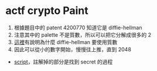 # actf crypto Paint
1. 根據題目中的 patent 4200770 知道它是 diffie-hellman
2. 注意其中的 palette 不是質數，所以可以把它分解成很多的 2
3. [這裡](https://crypto.stackexchange.com/questions/30328/why-does-the-modulus-of-diffie-hellman-need-to-be-a-prime/66596)有說明為什麼 diffie-hellman 要使用質數
4. 因此可以從小的數字開始，慢慢往上推，直到 2048
* [script](sol.py)，註解掉的部分是找到 secret 的過程
